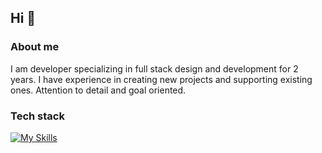 ## Hi 👋

### About me
I am developer specializing in full stack design and development for 2 years. I have experience in 
creating new projects and supporting existing ones. Attention to detail and goal oriented.

### Tech stack
[![My Skills](https://skillicons.dev/icons?i=java,git,react,spring,nodejs,docker,js,flutter,figma&theme=light)](https://skillicons.dev)


